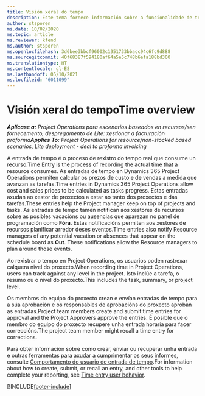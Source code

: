 ```yaml
---
title: Visión xeral do tempo
description: Este tema fornece información sobre a funcionalidade de tempo en Dynamics 365 Project Operations.
author: stsporen
ms.date: 10/02/2020
ms.topic: article
ms.reviewer: kfend
ms.author: stsporen
ms.openlocfilehash: 3d6bee3bbcf96002c1951733bbacc94c6fc9d888
ms.sourcegitcommit: 40f68387f594180af64a5e5c748b6efa188bd300
ms.translationtype: HT
ms.contentlocale: gl-ES
ms.lasthandoff: 05/10/2021
ms.locfileid: "6011099"
---
```

# <a name="time-overview"></a><span data-ttu-id="ed9e0-103">Visión xeral do tempo</span><span class="sxs-lookup"><span data-stu-id="ed9e0-103">Time overview</span></span>

<span data-ttu-id="ed9e0-104">_**Aplícase a:** Project Operations para escenarios baseados en recursos/sen fornecemento, despregamento de Lite: xestionar a facturación proforma_</span><span class="sxs-lookup"><span data-stu-id="ed9e0-104">_**Applies To:** Project Operations for resource/non-stocked based scenarios, Lite deployment - deal to proforma invoicing_</span></span>

<span data-ttu-id="ed9e0-105">A entrada de tempo é o proceso de rexistro do tempo real que consume un recurso.</span><span class="sxs-lookup"><span data-stu-id="ed9e0-105">Time Entry is the process of recording the actual time that a resource consumes.</span></span> <span data-ttu-id="ed9e0-106">As entradas de tempo en Dynamics 365 Project Operations permiten calcular os prezos de custo e de vendas a medida que avanzan as tarefas.</span><span class="sxs-lookup"><span data-stu-id="ed9e0-106">Time entries in Dynamics 365 Project Operations allow cost and sales prices to be calculated as tasks progress.</span></span> <span data-ttu-id="ed9e0-107">Estas entradas axudan ao xestor de proxectos a estar ao tanto dos proxectos e das tarefas.</span><span class="sxs-lookup"><span data-stu-id="ed9e0-107">These entries help the Project manager keep on top of projects and tasks.</span></span> <span data-ttu-id="ed9e0-108">As entradas de tempo tamén notifican aos xestores de recursos sobre as posibles vacacións ou ausencias que aparezan no panel de programación como **Fóra**. Estas notificacións permiten aos xestores de recursos planificar arredor deses eventos.</span><span class="sxs-lookup"><span data-stu-id="ed9e0-108">Time entries also notify Resource managers of any potential vacation or absences that appear on the schedule board as **Out**. These notifications allow the Resource managers to plan around those events.</span></span>

<span data-ttu-id="ed9e0-109">Ao rexistrar o tempo en Project Operations, os usuarios poden rastrexar calquera nivel do proxecto.</span><span class="sxs-lookup"><span data-stu-id="ed9e0-109">When recording time in Project Operations, users can track against any level in the project.</span></span> <span data-ttu-id="ed9e0-110">Isto inclúe a tarefa, o resumo ou o nivel do proxecto.</span><span class="sxs-lookup"><span data-stu-id="ed9e0-110">This includes the task, summary, or project level.</span></span>

<span data-ttu-id="ed9e0-111">Os membros do equipo do proxecto crean e envían entradas de tempo para a súa aprobación e os responsables de aprobacións do proxecto aproban as entradas.</span><span class="sxs-lookup"><span data-stu-id="ed9e0-111">Project team members create and submit time entries for approval and the Project Approvers approve the entries.</span></span> <span data-ttu-id="ed9e0-112">É posible que o membro do equipo do proxecto recupere unha entrada horaria para facer correccións.</span><span class="sxs-lookup"><span data-stu-id="ed9e0-112">The project team member might recall a time entry for corrections.</span></span>

<span data-ttu-id="ed9e0-113">Para obter información sobre como crear, enviar ou recuperar unha entrada e outras ferramentas para axudar a cumprimentar os seus informes, consulte [Comportamento do usuario de entrada de tempo](ui-behavior-time.md).</span><span class="sxs-lookup"><span data-stu-id="ed9e0-113">For information about how to create, submit, or recall an entry, and other tools to help complete your reporting, see [Time entry user behavior](ui-behavior-time.md).</span></span>



[!INCLUDE[footer-include](../includes/footer-banner.md)]